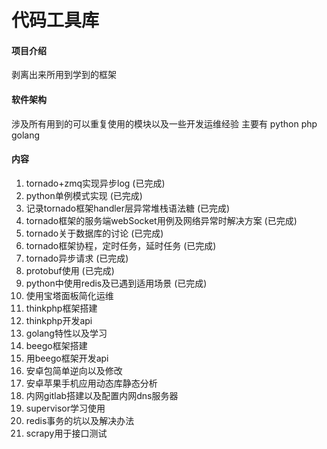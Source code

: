 # 代码工具库

#### 项目介绍
剥离出来所用到学到的框架

#### 软件架构
涉及所有用到的可以重复使用的模块以及一些开发运维经验
主要有 python php golang


#### 内容

1. tornado+zmq实现异步log                                                 (已完成)
2. python单例模式实现                                                     (已完成)
3. 记录tornado框架handler层异常堆栈语法糖                                 (已完成)
4. tornado框架的服务端webSocket用例及网络异常时解决方案                   (已完成)
5. tornado关于数据库的讨论                                                (已完成)
6. tornado框架协程，定时任务，延时任务                                    (已完成)
7. tornado异步请求                                                        (已完成)
8. protobuf使用                                                           (已完成)
9. python中使用redis及已遇到适用场景                                      (已完成)
10. 使用宝塔面板简化运维
11. thinkphp框架搭建
12. thinkphp开发api
13. golang特性以及学习
14. beego框架搭建
15. 用beego框架开发api
16. 安卓包简单逆向以及修改
17. 安卓苹果手机应用动态库静态分析
18. 内网gitlab搭建以及配置内网dns服务器
19. supervisor学习使用
20. redis事务的坑以及解决办法
21. scrapy用于接口测试